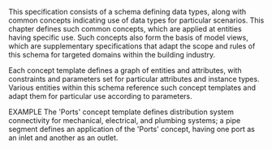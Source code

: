 This specification consists of a schema defining data types, along with common concepts indicating use of data types for particular scenarios. This chapter defines such common concepts, which are applied at entities having specific use. Such concepts also form the basis of model views, which are supplementary specifications that adapt the scope and rules of this schema for targeted domains within the building industry.

Each concept template defines a graph of entities and attributes, with constraints and parameters set for particular attributes and instance types. Various entities within this schema reference such concept templates and adapt them for particular use according to parameters.

EXAMPLE  The 'Ports' concept template defines distribution system connectivity for mechanical, electrical, and plumbing systems; a pipe segment defines an application of the 'Ports' concept, having one port as an inlet and another as an outlet.
